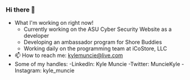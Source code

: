 ### Hi there 👋

- What I'm working on right now!
    - Currently working on the ASU Cyber Security Website as a developer
    - Developing an ambassador program for Shore Buddies
    - Working daily on the programming team at iCoStore, LLC
- 📫 How to reach me: kylemuncie@live.com
- Some of my handles:
    -LinkedIn: Kyle Muncie
    -Twitter: MuncieKyle
    -Instagram: kyle_muncie

